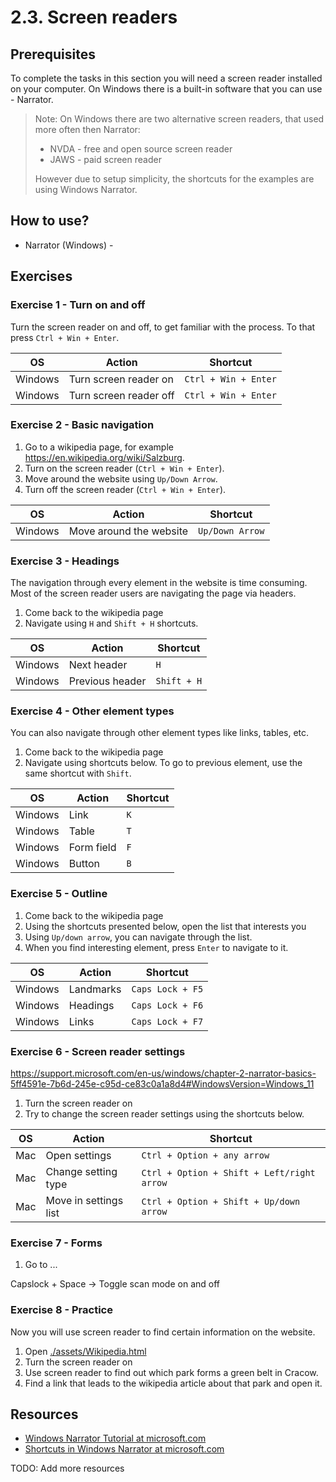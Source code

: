 # 2.3. Screen readers

## Prerequisites

To complete the tasks in this section you will need a screen reader installed on your computer. On Windows there is a built-in software that you can use - Narrator.

> Note:
> On Windows there are two alternative screen readers, that used more often then Narrator:
>
> - NVDA - free and open source screen reader
> - JAWS - paid screen reader
>
> However due to setup simplicity, the shortcuts for the examples are using Windows Narrator.

## How to use?

- Narrator (Windows) -

## Exercises

### Exercise 1 - Turn on and off

Turn the screen reader on and off, to get familiar with the process. To that press `Ctrl + Win + Enter`.

| OS      | Action                 | Shortcut             |
| ------- | ---------------------- | -------------------- |
| Windows | Turn screen reader on  | `Ctrl + Win + Enter` |
| Windows | Turn screen reader off | `Ctrl + Win + Enter` |

### Exercise 2 - Basic navigation

1. Go to a wikipedia page, for example https://en.wikipedia.org/wiki/Salzburg.
2. Turn on the screen reader (`Ctrl + Win + Enter`).
3. Move around the website using `Up/Down Arrow`.
4. Turn off the screen reader (`Ctrl + Win + Enter`).

| OS      | Action                  | Shortcut        |
| ------- | ----------------------- | --------------- |
| Windows | Move around the website | `Up/Down Arrow` |

### Exercise 3 - Headings

The navigation through every element in the website is time consuming. Most of the screen reader users are navigating the page via headers.

1. Come back to the wikipedia page
2. Navigate using `H` and `Shift + H` shortcuts.

| OS      | Action          | Shortcut    |
| ------- | --------------- | ----------- |
| Windows | Next header     | `H`         |
| Windows | Previous header | `Shift + H` |

### Exercise 4 - Other element types

You can also navigate through other element types like links, tables, etc.

1. Come back to the wikipedia page
2. Navigate using shortcuts below. To go to previous element, use the same shortcut with `Shift`.

| OS      | Action     | Shortcut |
| ------- | ---------- | -------- |
| Windows | Link       | `K`      |
| Windows | Table      | `T`      |
| Windows | Form field | `F`      |
| Windows | Button     | `B`      |

### Exercise 5 - Outline

1. Come back to the wikipedia page
2. Using the shortcuts presented below, open the list that interests you
3. Using `Up/down arrow`, you can navigate through the list.
4. When you find interesting element, press `Enter` to navigate to it.

| OS      | Action    | Shortcut         |
| ------- | --------- | ---------------- |
| Windows | Landmarks | `Caps Lock + F5` |
| Windows | Headings  | `Caps Lock + F6` |
| Windows | Links     | `Caps Lock + F7` |

### Exercise 6 - Screen reader settings

https://support.microsoft.com/en-us/windows/chapter-2-narrator-basics-5ff4591e-7b6d-245e-c95d-ce83c0a1a8d4#WindowsVersion=Windows_11

1. Turn the screen reader on
2. Try to change the screen reader settings using the shortcuts below.

| OS  | Action                | Shortcut                                   |
| --- | --------------------- | ------------------------------------------ |
| Mac | Open settings         | `Ctrl + Option + any arrow`                |
| Mac | Change setting type   | `Ctrl + Option + Shift + Left/right arrow` |
| Mac | Move in settings list | `Ctrl + Option + Shift + Up/down arrow`    |

### Exercise 7 - Forms

1. Go to
   ...

Capslock + Space -> Toggle scan mode on and off

### Exercise 8 - Practice

Now you will use screen reader to find certain information on the website.

1. Open [./assets/Wikipedia.html](./assets/Wikipedia.html)
2. Turn the screen reader on
3. Use screen reader to find out which park forms a green belt in Cracow.
4. Find a link that leads to the wikipedia article about that park and open it.

## Resources

- [Windows Narrator Tutorial at microsoft.com](https://support.microsoft.com/en-us/windows/complete-guide-to-narrator-e4397a0d-ef4f-b386-d8ae-c172f109bdb1#WindowsVersion=Windows_11)
- [Shortcuts in Windows Narrator at microsoft.com](https://support.microsoft.com/en-us/windows/chapter-3-using-scan-mode-7b2af804-5a2f-90fd-b0e0-672f7cbbf2da#WindowsVersion=Windows_11)

TODO: Add more resources

